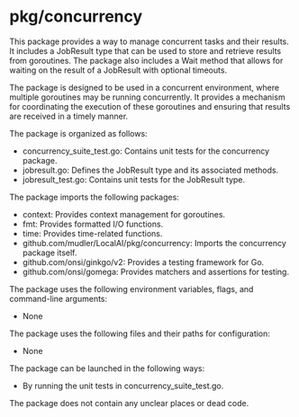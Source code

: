 # pkg/concurrency

This package provides a way to manage concurrent tasks and their results. It includes a JobResult type that can be used to store and retrieve results from goroutines. The package also includes a Wait method that allows for waiting on the result of a JobResult with optional timeouts.

The package is designed to be used in a concurrent environment, where multiple goroutines may be running concurrently. It provides a mechanism for coordinating the execution of these goroutines and ensuring that results are received in a timely manner.

The package is organized as follows:

- concurrency_suite_test.go: Contains unit tests for the concurrency package.
- jobresult.go: Defines the JobResult type and its associated methods.
- jobresult_test.go: Contains unit tests for the JobResult type.

The package imports the following packages:

- context: Provides context management for goroutines.
- fmt: Provides formatted I/O functions.
- time: Provides time-related functions.
- github.com/mudler/LocalAI/pkg/concurrency: Imports the concurrency package itself.
- github.com/onsi/ginkgo/v2: Provides a testing framework for Go.
- github.com/onsi/gomega: Provides matchers and assertions for testing.

The package uses the following environment variables, flags, and command-line arguments:

- None

The package uses the following files and their paths for configuration:

- None

The package can be launched in the following ways:

- By running the unit tests in concurrency_suite_test.go.

The package does not contain any unclear places or dead code.

